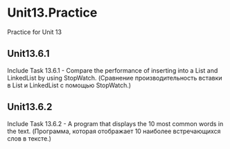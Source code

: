 # Unit13.Practice
Practice for Unit 13

## Unit13.6.1
Include Task 13.6.1 - Compare the performance of inserting into a List and LinkedList by using StopWatch.
(Сравнение производительность вставки в List<T> и LinkedList<T> с помощью StopWatch.)

## Unit13.6.2
Include Task 13.6.2 - A program that displays the 10 most common words in the text.
(Программа, которая отображает 10 наиболее встречающихся слов в тексте.)
